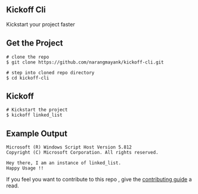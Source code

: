 ## Kickoff Cli

Kickstart your project faster

## Get the Project
```
# clone the repo
$ git clone https://github.com/narangmayank/kickoff-cli.git

# step into cloned repo directory
$ cd kickoff-cli
```

## Kickoff

```
# Kickstart the project
$ kickoff linked_list
```

## Example Output

```
Microsoft (R) Windows Script Host Version 5.812
Copyright (C) Microsoft Corporation. All rights reserved.

Hey there, I am an instance of linked_list.
Happy Usage !!
```

If you feel you want to contribute to this repo , give the [contributing guide](https://github.com/Mayank-124/StartupScript/blob/master/CONTRIBUTING.md) a read.